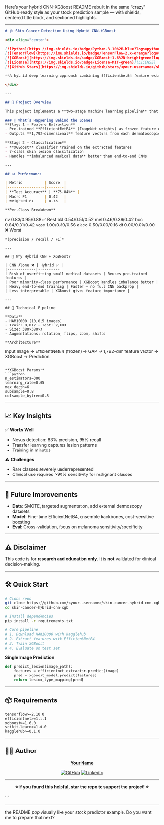 Here’s your hybrid CNN-XGBoost README rebuilt in the same “crazy” GitHub-ready style as your stock prediction sample — with shields, centered title block, and sectioned highlights.

---

```markdown
# 🩺 Skin Cancer Detection Using Hybrid CNN-XGBoost

<div align="center">

[![Python](https://img.shields.io/badge/Python-3.10%2B-blue?logo=python&logoColor=white)](https://www.python.org/)
[![TensorFlow](https://img.shields.io/badge/TensorFlow-2.x-orange?logo=tensorflow&logoColor=white)](https://www.tensorflow.org/)
[![XGBoost](https://img.shields.io/badge/XGBoost-1.6%2B-brightgreen?logo=xgboost&logoColor=white)](https://xgboost.ai/)
[![License](https://img.shields.io/badge/License-MIT-green)](LICENSE)
[![GitHub Stars](https://img.shields.io/github/stars/<your-username>/skin-cancer-hybrid-cnn-xgb?style=social)](https://github.com/<your-username>/skin-cancer-hybrid-cnn-xgb)

**A hybrid deep learning approach combining EfficientNetB4 feature extraction with XGBoost classification for dermatoscopic image analysis.**

</div>

---

## 🌟 Project Overview

This project implements a **two-stage machine learning pipeline** that achieves **75.84% accuracy** on the HAM10000 skin lesion dataset by combining deep learning feature extraction with gradient boosting classification.

### 🧩 What’s Happening Behind the Scenes
**Stage 1 — Feature Extraction**
- Pre-trained **EfficientNetB4** (ImageNet weights) as frozen feature extractor
- Outputs **1,792-dimensional** feature vectors from each dermatoscopic image

**Stage 2 — Classification**
- **XGBoost** classifier trained on the extracted features
- 7-class skin lesion classification
- Handles **imbalanced medical data** better than end-to-end CNNs

---

## 📊 Performance

| Metric          | Score  |
|-----------------|--------|
| **Test Accuracy** | **75.84%** |
| Macro F1        | 0.42   |
| Weighted F1     | 0.73   |

**Per-Class Breakdown**
```

nv      0.83/0.95/0.88  ✅ Best
bkl     0.54/0.51/0.52
mel     0.46/0.39/0.42
bcc     0.64/0.31/0.42
vasc    1.00/0.39/0.56
akiec   0.50/0.09/0.16
df      0.00/0.00/0.00  ❌ Worst

```
*(precision / recall / F1)*

---

## 🧠 Why Hybrid CNN + XGBoost?

| CNN Alone ❌ | Hybrid ✅ |
|-------------|----------|
| Risk of overfitting small medical datasets | Reuses pre-trained features |
| Poor minority-class performance | XGBoost handles imbalance better |
| Heavy end-to-end training | Faster — no full CNN backprop |
| Less interpretable | XGBoost gives feature importance |

---

## 🔧 Technical Pipeline

**Data**
- HAM10000 (10,015 images)
- Train: 8,012 — Test: 2,003
- Size: 380×380×3
- Augmentations: rotation, flips, zoom, shifts

**Architecture**
```

Input Image → EfficientNetB4 (frozen) → GAP → 1,792-dim feature vector → XGBoost → Prediction

````

**XGBoost Params**
```python
n_estimators=300
learning_rate=0.05
max_depth=6
subsample=0.8
colsample_bytree=0.8
````

---

## 📈 Key Insights

✅ **Works Well**

* Nevus detection: 83% precision, 95% recall
* Transfer learning captures lesion patterns
* Training in minutes

⚠️ **Challenges**

* Rare classes severely underrepresented
* Clinical use requires >90% sensitivity for malignant classes

---

## 🚀 Future Improvements

* **Data**: SMOTE, targeted augmentation, add external dermoscopy datasets
* **Model**: Fine-tune EfficientNetB4, ensemble backbones, cost-sensitive boosting
* **Eval**: Cross-validation, focus on melanoma sensitivity/specificity

---

## ⚠️ Disclaimer

This code is for **research and education only**.
It is **not** validated for clinical decision-making.

---

## 🛠 Quick Start

```bash
# Clone repo
git clone https://github.com/<your-username>/skin-cancer-hybrid-cnn-xgb.git
cd skin-cancer-hybrid-cnn-xgb

# Install dependencies
pip install -r requirements.txt
```

```python
# Core pipeline
# 1. Download HAM10000 with kagglehub
# 2. Extract features with EfficientNetB4
# 3. Train XGBoost
# 4. Evaluate on test set
```

**Single Image Prediction**

```python
def predict_lesion(image_path):
    features = efficientnet_extractor.predict(image)
    pred = xgboost_model.predict(features)
    return lesion_type_mapping[pred]
```

---

## 📦 Requirements

```
tensorflow>=2.10.0
efficientnet>=1.1.1
xgboost>=1.6.0
scikit-learn>=1.0.0
kagglehub>=0.1.0
```

---

## 👨‍💻 Author

<div align="center">

**[Your Name](https://github.com/<your-username>)**

[![GitHub](https://img.shields.io/badge/GitHub-Profile-black?logo=github\&logoColor=white)](https://github.com/<your-username>)
[![LinkedIn](https://img.shields.io/badge/LinkedIn-Connect-blue?logo=linkedin\&logoColor=white)](https://www.linkedin.com/in/<your-linkedin>/)

</div>

---

<div align="center">

**⭐ If you found this helpful, star the repo to support the project! ⭐**

</div>
```

---
the README *pop* visually like your stock predictor example.
Do you want me to prepare that next?
